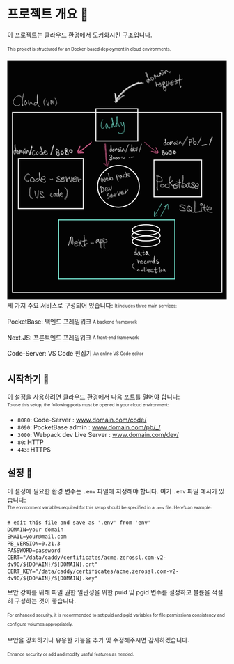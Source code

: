 # 프로젝트 개요 🚀

이 프로젝트는 클라우드 환경에서 도커화시킨 구조입니다.

<sub><sup>This project is structured for an Docker-based deployment in cloud environments.</sup></sub>

![아키텍처 다이어그램](/structure.png)
세 가지 주요 서비스로 구성되어 있습니다:
<sub><sup>It includes three main services:</sup></sub>

PocketBase: 백엔드 프레임워크
<sub><sup>A backend framework</sup></sub>

Next.JS: 프론트엔드 프레임워크
<sub><sup>A front-end framework</sup></sub>

Code-Server: VS Code 편집기
<sub><sup>An online VS Code editor</sup></sub>

## 시작하기 🏁

이 설정을 사용하려면 클라우드 환경에서 다음 포트를 열어야 합니다:  
<sub><sup>To use this setup, the following ports must be opened in your cloud environment:</sup></sub>

- `8080`: Code-Server : www.domain.com/code/
- `8090`: PocketBase admin : www.domain.com/pb/_/
- `3000`: Webpack dev Live Server : www.domain.com/dev/
- `80`: HTTP
- `443`: HTTPS

## 설정 🔧

이 설정에 필요한 환경 변수는 `.env` 파일에 지정해야 합니다. 
여기 `.env` 파일 예시가 있습니다:  
<sub><sup>The environment variables required for this setup should be specified in a `.env` file. Here’s an example:</sup></sub>

```plaintext
# edit this file and save as '.env' from 'env'
DOMAIN=your domain
EMAIL=your@mail.com
PB_VERSION=0.21.3
PASSWORD=password
CERT="/data/caddy/certificates/acme.zerossl.com-v2-dv90/${DOMAIN}/${DOMAIN}.crt"
CERT_KEY="/data/caddy/certificates/acme.zerossl.com-v2-dv90/${DOMAIN}/${DOMAIN}.key"
```

보안 강화를 위해 파일 권한 일관성을 위한 puid 및 pgid 변수를 설정하고 
볼륨을 적절히 구성하는 것이 좋습니다.

<sub><sup>For enhanced security, it is recommended to set puid and pgid variables for file permissions consistency and configure volumes appropriately.</sup></sub>

보안을 강화하거나 유용한 기능을 추가 및 수정해주시면 감사하겠습니다.

<sub><sup>Enhance security or add and modify useful features as needed.</sup></sub>
